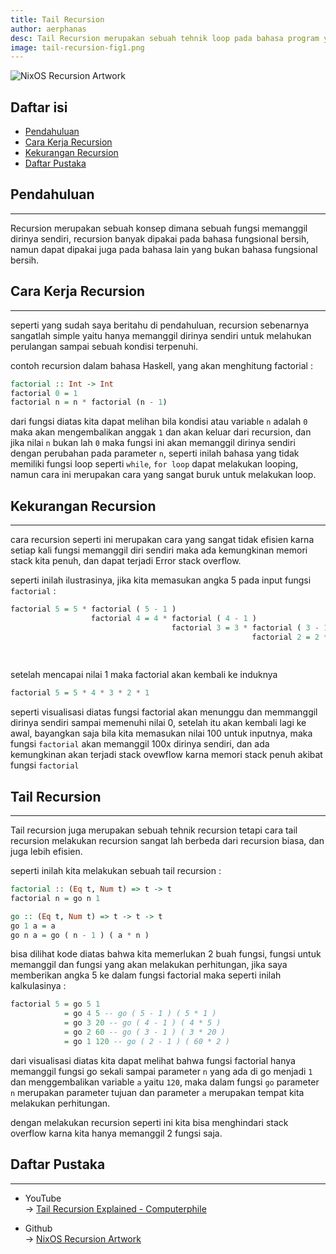 ```yaml
---
title: Tail Recursion
author: aerphanas
desc: Tail Recursion merupakan sebuah tehnik loop pada bahasa program yang tidak mendukung looping pada umumnya, Tail Recursion juga lebih efisien dari Recursion biasa
image: tail-recursion-fig1.png
---
```


![NixOS Recursion Artwork](/images/tail-recursion-fig1.png "NixOS Recursion Artwork")

## Daftar isi

- [Pendahuluan](#pendahuluan)
- [Cara Kerja Recursion](#cara-kerja-recursion)
- [Kekurangan Recursion](#kekurangan-recursion)
- [Daftar Pustaka](#daftar-pustaka)

## Pendahuluan

---

Recursion merupakan sebuah konsep dimana sebuah fungsi memanggil dirinya sendiri, recursion banyak dipakai pada bahasa fungsional bersih, namun dapat dipakai juga pada bahasa lain yang bukan bahasa fungsional bersih.

## Cara Kerja Recursion

---

seperti yang sudah saya beritahu di pendahuluan, recursion sebenarnya sangatlah simple yaitu hanya memanggil dirinya sendiri untuk melahukan perulangan sampai sebuah kondisi terpenuhi.

contoh recursion dalam bahasa Haskell, yang akan menghitung factorial :

```haskell
factorial :: Int -> Int
factorial 0 = 1
factorial n = n * factorial (n - 1)
```

dari fungsi diatas kita dapat melihan bila kondisi atau variable `n` adalah `0` maka akan mengembalikan anggak `1` dan akan keluar dari recursion, dan jika nilai `n` bukan lah `0` maka fungsi ini akan memanggil dirinya sendiri dengan perubahan pada parameter `n`, seperti inilah bahasa yang tidak memiliki fungsi loop seperti `while`, `for loop` dapat melakukan looping, namun cara ini merupakan cara yang sangat buruk untuk melakukan loop.

## Kekurangan Recursion

---

cara recursion seperti ini merupakan cara yang sangat tidak efisien karna setiap kali fungsi memanggil diri sendiri maka ada kemungkinan memori stack kita penuh, dan dapat terjadi Error stack overflow.

seperti inilah ilustrasinya, jika kita memasukan angka 5 pada input fungsi `factorial` :

```haskell
factorial 5 = 5 * factorial ( 5 - 1 )
                  factorial 4 = 4 * factorial ( 4 - 1 )
                                    factorial 3 = 3 * factorial ( 3 - 1 )
                                                      factorial 2 = 2 * factorial ( 2 - 1 )
                                                                        factorial 1 = 1 * factorial ( 1 - 1 )
                                                                                          factorial 0 = 1
```

setelah mencapai nilai 1 maka factorial akan kembali ke induknya

```haskell
factorial 5 = 5 * 4 * 3 * 2 * 1
```

seperti visualisasi diatas fungsi factorial akan menunggu dan memmanggil dirinya sendiri sampai memenuhi nilai 0, setelah itu akan kembali lagi ke awal, bayangkan saja bila kita memasukan nilai 100 untuk inputnya, maka fungsi `factorial` akan memanggil 100x dirinya sendiri, dan ada kemungkinan akan terjadi stack ovewflow karna memori stack penuh akibat fungsi `factorial`

## Tail Recursion

---

Tail recursion juga merupakan sebuah tehnik recursion tetapi cara tail recursion melakukan recursion sangat lah berbeda dari recursion biasa, dan juga lebih efisien.

seperti inilah kita melakukan sebuah tail recursion :

```haskell
factorial :: (Eq t, Num t) => t -> t
factorial n = go n 1

go :: (Eq t, Num t) => t -> t -> t
go 1 a = a
go n a = go ( n - 1 ) ( a * n )
```

bisa dilihat kode diatas bahwa kita memerlukan 2 buah fungsi, fungsi untuk memanggil dan fungsi yang akan melakukan perhitungan, jika saya memberikan angka 5 ke dalam fungsi factorial maka seperti inilah kalkulasinya :

```haskell
factorial 5 = go 5 1
            = go 4 5 -- go ( 5 - 1 ) ( 5 * 1 )
            = go 3 20 -- go ( 4 - 1 ) ( 4 * 5 )
            = go 2 60 -- go ( 3 - 1 ) ( 3 * 20 )
            = go 1 120 -- go ( 2 - 1 ) ( 60 * 2 )
```

dari visualisasi diatas kita dapat melihat bahwa fungsi factorial hanya memanggil fungsi go sekali sampai parameter `n` yang ada di go menjadi `1` dan menggembalikan variable `a` yaitu `120`, maka dalam fungsi `go` parameter `n` merupakan parameter tujuan dan parameter `a` merupakan tempat kita melakukan perhitungan.

dengan melakukan recursion seperti ini kita bisa menghindari stack overflow karna kita hanya memanggil 2 fungsi saja.

## Daftar Pustaka

---

- YouTube  
→ [Tail Recursion Explained - Computerphile](https://www.youtube.com/watch?v=_JtPhF8MshA&t=357s)  

- Github  
→ [NixOS Recursion Artwork](https://github.com/NixOS/nixos-artwork)  
